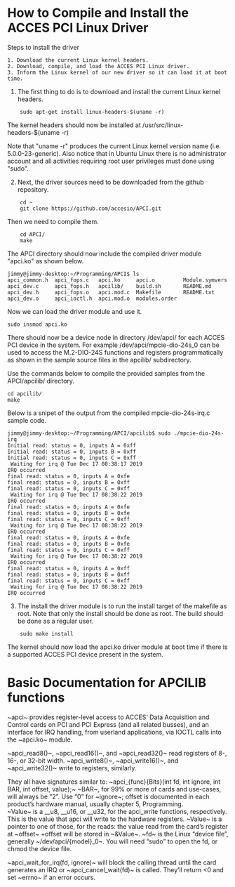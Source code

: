 # How to Compile and Install the ACCES PCI Linux Driver


Steps to install the driver

	1. Download the current Linux kernel headers.
	2. Download, compile, and load the ACCES PCI Linux driver.
	3. Inform the Linux kernel of our new driver so it can load it at boot time.


1.	The first thing to do is to download and install the current Linux kernel headers.
~~~
	sudo apt-get install linux-headers-$(uname -r)
~~~

The kernel headers should now be installed at /usr/src/linux-headers-$(uname -r)

Note that "uname -r" produces the current Linux kernel version name (i.e. 5.0.0-23-generic).
Also notice that in Ubuntu Linux there is no administrator account and all activities requiring
root user privileges must done using "sudo".


2.	Next, the driver sources need to be downloaded from the github repository.
~~~
	cd ~
	git clone https://github.com/accesio/APCI.git
~~~
Then we need to compile them.
~~~
	cd APCI/
	make
~~~
The APCI directory should now include the compiled driver module "apci.ko" as shown below.
~~~
jimmy@jimmy-desktop:~/Programming/APCI$ ls
apci_common.h  apci_fops.c   apci.ko     apci.o         Module.symvers
apci_dev.c     apci_fops.h   apcilib/    build.sh       README.md
apci_dev.h     apci_fops.o   apci.mod.c  Makefile       README.txt
apci_dev.o     apci_ioctl.h  apci.mod.o  modules.order
~~~


Now we can load the driver module and use it.
~~~
sudo insmod apci.ko
~~~
There should now be a device node in directory /dev/apci/ for each ACCES PCI device in the system. For example /dev/apci/mpcie-dio-24s_0 can be used to access the M.2-DIO-24S functions and registers programmatically as shown in the sample source files in the apcilib/ subdirectory.

Use the commands below to compile the provided samples from the APCI/apcilib/ directory.
~~~
cd apcilib/
make
~~~
Below is a snipet of the output from the compiled mpcie-dio-24s-irq.c sample code.

	jimmy@jimmy-desktop:~/Programming/APCI/apcilib$ sudo ./mpcie-dio-24s-irq
	Initial read: status = 0, inputs A = 0xff
	Initial read: status = 0, inputs B = 0xff
	Initial read: status = 0, inputs C = 0xff
	 Waiting for irq @ Tue Dec 17 08:38:17 2019
	IRQ occurred
	final read: status = 0, inputs A = 0xfe
	final read: status = 0, inputs B = 0xff
	final read: status = 0, inputs C = 0xff
	 Waiting for irq @ Tue Dec 17 08:38:22 2019
	IRQ occurred
	final read: status = 0, inputs A = 0xfe
	final read: status = 0, inputs B = 0xfe
	final read: status = 0, inputs C = 0xff
	 Waiting for irq @ Tue Dec 17 08:38:22 2019
	IRQ occurred
	final read: status = 0, inputs A = 0xfe
	final read: status = 0, inputs B = 0xfe
	final read: status = 0, inputs C = 0xff
	 Waiting for irq @ Tue Dec 17 08:38:22 2019
	IRQ occurred
	final read: status = 0, inputs A = 0xff
	final read: status = 0, inputs B = 0xff
	final read: status = 0, inputs C = 0xff
	 Waiting for irq @ Tue Dec 17 08:38:22 2019
	IRQ occurred

3.	The install the driver module is to run the install target of the makefile as root. Note that only the install should be done as root. The build should be done as a regular user.
~~~
	sudo make install
~~~

The kernel should now load the apci.ko driver module at boot time if there is a supported ACCES PCI device present in the system.

# Basic Documentation for APCILIB functions
~apci~ provides register-level access to ACCES‘ Data Acquisition and Control cards on PCI and PCI Express (and all related busses), and an interface for IRQ handling, from userland applications, via IOCTL calls into the ~apci.ko~ module.

~apci_read8()~, ~apci_read16()~, and ~apci_read32()~ read registers of 8-, 16-, or 32-bit width.
~apci_write8()~, ~apci_write16()~, and ~apci_write32()~ write to registers, similarly.

They all have signatures similar to:
~apci_{func}{Bits}(int fd, int ignore, int BAR, int offset, value);~
~BAR~, for 99% or more of cards and use-cases, will always be “2”.  Use “0” for ~ignore~; offset is documented in each product’s hardware manual, usually chapter 5, Programming.  
~Value~ is a __u8, __u16, or __u32, for the apci_write functions, respectively.  This is the value that apci will write to the hardware registers.
~Value~ is a pointer to one of those, for the reads: the value read from the card’s register at ~offset~ +offset will be stored in ~&Value~.
~fd~ is the Linux “device file”, generally ~/dev/apci/{model}_0~.  You will need “sudo” to open the fd, or chmod the device file.

~apci_wait_for_irq(fd, ignore)~ will block the calling thread until the card generates an IRQ or ~apci_cancel_wait(fd)~ is called.  They’ll return <0 and set ~errno~ if an error occurs.


